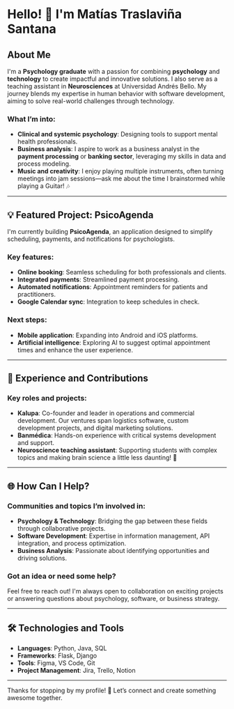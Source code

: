 # Hello! 👋 I'm Matías Traslaviña Santana

## About Me
I'm a **Psychology graduate** with a passion for combining **psychology** and **technology** to create impactful and innovative solutions. I also serve as a teaching assistant in **Neurosciences** at Universidad Andrés Bello. My journey blends my expertise in human behavior with software development, aiming to solve real-world challenges through technology.  

### What I’m into:
- **Clinical and systemic psychology**: Designing tools to support mental health professionals.
- **Business analysis**: I aspire to work as a business analyst in the **payment processing** or **banking sector**, leveraging my skills in data and process modeling.
- **Music and creativity**: I enjoy playing multiple instruments, often turning meetings into jam sessions—ask me about the time I brainstormed while playing a Guitar! 🎶  

---

## 💡 Featured Project: PsicoAgenda
I'm currently building **PsicoAgenda**, an application designed to simplify scheduling, payments, and notifications for psychologists.  

### Key features:
- **Online booking**: Seamless scheduling for both professionals and clients.
- **Integrated payments**: Streamlined payment processing.
- **Automated notifications**: Appointment reminders for patients and practitioners.
- **Google Calendar sync**: Integration to keep schedules in check.  

### Next steps:
- **Mobile application**: Expanding into Android and iOS platforms.
- **Artificial intelligence**: Exploring AI to suggest optimal appointment times and enhance the user experience.  

---

## 🌟 Experience and Contributions
### Key roles and projects:
- **Kalupa**: Co-founder and leader in operations and commercial development. Our ventures span logistics software, custom development projects, and digital marketing solutions.  
- **Banmédica**: Hands-on experience with critical systems development and support.  
- **Neuroscience teaching assistant**: Supporting students with complex topics and making brain science a little less daunting! 🧠  

---

## 🌐 How Can I Help?
### Communities and topics I’m involved in:
- **Psychology & Technology**: Bridging the gap between these fields through collaborative projects.
- **Software Development**: Expertise in information management, API integration, and process optimization.
- **Business Analysis**: Passionate about identifying opportunities and driving solutions.  

### Got an idea or need some help?
Feel free to reach out! I'm always open to collaboration on exciting projects or answering questions about psychology, software, or business strategy.  

---

## 🛠️ Technologies and Tools
- **Languages**: Python, Java, SQL  
- **Frameworks**: Flask, Django  
- **Tools**: Figma, VS Code, Git  
- **Project Management**: Jira, Trello, Notion  

---

Thanks for stopping by my profile! 🌟 Let’s connect and create something awesome together.
